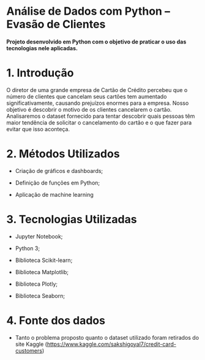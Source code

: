 # Análise de Dados com Python – Evasão de Clientes
<h4> Projeto desenvolvido em Python com o objetivo de praticar o uso das tecnologias nele aplicadas.</h4>

# 1.	Introdução
O diretor de uma grande empresa de Cartão de Crédito percebeu que o número de clientes que cancelam seus cartões tem aumentado significativamente, causando prejuízos enormes para a empresa. Nosso objetivo é descobrir o motivo de os clientes cancelarem o cartão. Analisaremos o dataset fornecido para tentar descobrir quais pessoas têm maior tendência de solicitar o cancelamento do cartão e o que fazer para evitar que isso aconteça.

# 2.	Métodos Utilizados
*	Criação de gráficos e dashboards;

*	Definição de funções em Python;

*	Aplicação de machine learning

# 3.	Tecnologias Utilizadas
*	Jupyter Notebook;

*	Python 3;

*	Biblioteca Scikit-learn;

*	Biblioteca Matplotlib;

*	Biblioteca Plotly;

*	Biblioteca Seaborn; 


# 4.	Fonte dos dados
*	Tanto o problema proposto quanto o dataset utilizado foram retirados do site Kaggle (https://www.kaggle.com/sakshigoyal7/credit-card-customers)

